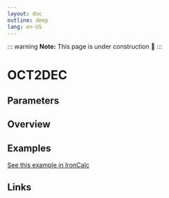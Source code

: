 ```yaml
---
layout: doc
outline: deep
lang: en-US
---
```


::: warning
**Note:** This page is under construction 🚧
:::

# OCT2DEC

## Parameters

## Overview

## Examples

[See this example in IronCalc](https://app.ironcalc.com/?filename=oct2dec)

## Links